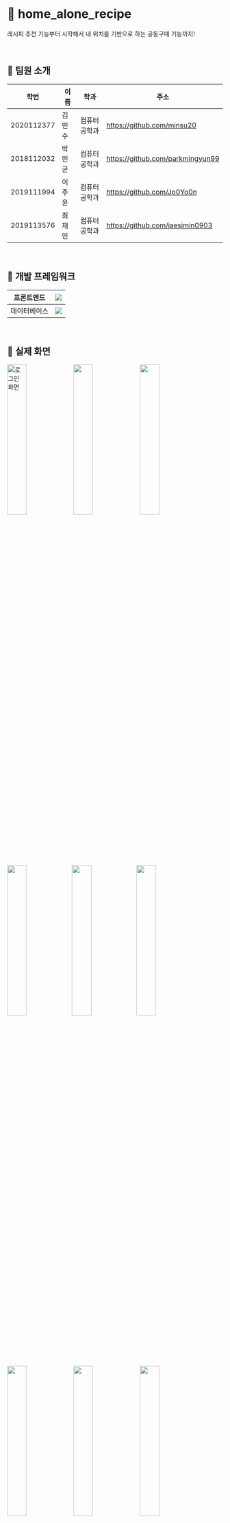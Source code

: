 # 🍴 home_alone_recipe
레시피 추천 기능부터 시작해서 내 위치를 기반으로 하는 공동구매 기능까지!

<br/>

## 🍴 팀원 소개

| 학번       | 이름   |  학과   |   주소   | 
| ---------- | ------ | ------- | --------|
| 2020112377 | 김민수 | 컴퓨터공학과| https://github.com/minsu20 | 
| 2018112032 | 박민균 | 컴퓨터공학과 |https://github.com/parkmingyun99|
| 2019111994 | 이주윤 | 컴퓨터공학과 |https://github.com/Jo0Yo0n |
| 2019113576 | 최재민 | 컴퓨터공학과 |https://github.com/jaesimin0903 |



<br/>

## 🍴 개발 프레임워크
| 프론트엔드  | <img src="https://img.shields.io/badge/flutter-02569B?style=for-the-badge&logo=flutter&logoColor=white">    |
| ---------- | ------ |
| 데이터베이스 | <img src="https://img.shields.io/badge/firebase-FFCA28?style=for-the-badge&logo=firebase&logoColor=white">  |


<br/>

## 🍴 실제 화면

<img src="https://user-images.githubusercontent.com/86006389/206173641-1ce477eb-078f-4d19-90fb-fdaabf6b1178.jpg" alt="로그인 화면" width=30%, height=30%> <img src="https://user-images.githubusercontent.com/86006389/206173637-d869d658-109a-4604-9b28-bbab5bc6c34b.jpg" width=30%, height=30%> <img src="https://user-images.githubusercontent.com/86006389/206173582-c091c8e9-b9b4-4cca-8996-87bf30675e4c.jpg" width=30%, height=30%> <br/>
<img src="https://user-images.githubusercontent.com/86006389/206173596-3e19efbe-b3c1-4e6c-979c-81e2b0b3502e.jpg" width=30%, height=30%><img src="https://user-images.githubusercontent.com/86006389/206173594-f7d3ce1e-5fcd-4187-b006-030275bfc192.jpg" width=30%, height=30%><img src="https://user-images.githubusercontent.com/86006389/206173589-b9f4f175-d644-4abb-a341-9018ed7ff5bc.jpg" width=30%, height=30%> <br/>
<img src="https://user-images.githubusercontent.com/86006389/206173604-592cb73f-8460-4ed6-b3ec-70cafff4f114.jpg" width=30%, height=30%> <img src="https://user-images.githubusercontent.com/86006389/206173603-e7296113-aa6a-4adc-b18d-e5756e3f0ef9.jpg" width=30%, height=30%> <img src="https://user-images.githubusercontent.com/86006389/206173602-50ac0d8e-3201-4741-a4a9-e5ee472c9042.jpg" width=30%, height=30%> <br/>
<img src="https://user-images.githubusercontent.com/86006389/206173617-62a81fe7-fab6-4105-b7b9-1a629a9a4b2a.jpg" width=30%, height=30%> <img src=https://user-images.githubusercontent.com/86006389/206173615-65f05c59-3bbb-4c5f-aaec-32c806be013c.jpg width=30%, height=30%> <img src="https://user-images.githubusercontent.com/86006389/206173612-b2792ff5-192d-4159-b62b-1c3526f9126c.jpg" width=30%, height=30%> <br/>
<img src="https://user-images.githubusercontent.com/86006389/206173632-bfc6412a-e52f-4d49-86c8-6e3e5d4464d8.jpg" width=30%, height=30%> <img src="https://user-images.githubusercontent.com/86006389/206173628-7bdcb72e-5732-4b05-8e2d-24d8764bd886.jpg" width=30%, height=30%> <img src="https://user-images.githubusercontent.com/86006389/206173622-781013f9-2003-4b10-b19c-8b3851b2d696.jpg" width=30%, height=30%>  <br/>

